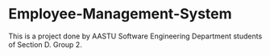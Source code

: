 # Employee-Management-System
This is a project done by AASTU Software Engineering Department students of Section D. Group 2.
